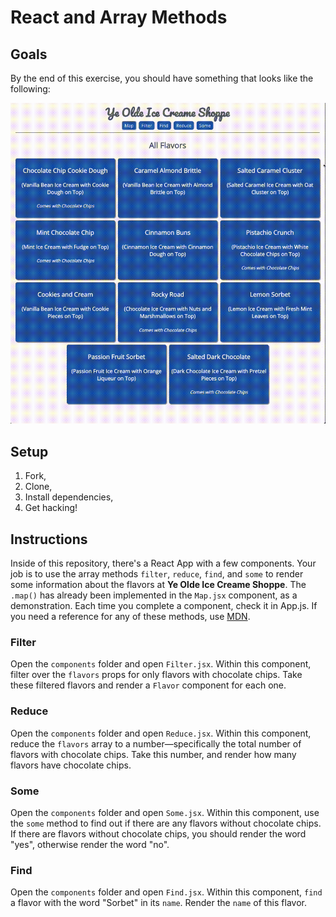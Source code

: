 # React and Array Methods

## Goals

By the end of this exercise, you should have something that looks like the following:

![complete gif](./complete.gif)

## Setup

1. Fork,
2. Clone,
3. Install dependencies,
4. Get hacking!

## Instructions

Inside of this repository, there's a React App with a few components. Your job is to use the array methods `filter`, `reduce`, `find`, and `some` to render some information about the flavors at **Ye Olde Ice Creame Shoppe**. The `.map()` has already been implemented in the `Map.jsx` component, as a demonstration. Each time you complete a component, check it in App.js. If you need a reference for any of these methods, use [MDN](https://developer.mozilla.org/en-US/docs/Web/JavaScript/Reference/Global_Objects/Array#instance_methods).

### Filter

Open the `components` folder and open `Filter.jsx`. Within this component, filter over the `flavors` props for only flavors with chocolate chips. Take these filtered flavors and render a `Flavor` component for each one.

### Reduce

Open the `components` folder and open `Reduce.jsx`. Within this component, reduce the `flavors` array to a number—specifically the total number of flavors with chocolate chips. Take this number, and render how many flavors have chocolate chips.

### Some

Open the `components` folder and open `Some.jsx`. Within this component, use the `some` method to find out if there are any flavors without chocolate chips. If there are flavors without chocolate chips, you should render the word "yes", otherwise render the word "no".

### Find

Open the `components` folder and open `Find.jsx`. Within this component, `find` a flavor with the word "Sorbet" in its `name`. Render the `name` of this flavor.
